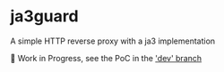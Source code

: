 # ja3guard
A simple HTTP reverse proxy with a ja3 implementation

🚧 Work in Progress, see the PoC in the ['dev' branch](https://github.com/Jimanozen/ja3guard/tree/dev)
